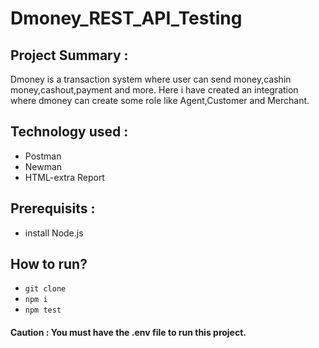 # Dmoney_REST_API_Testing

## Project Summary :
Dmoney is a transaction system where user can send money,cashin money,cashout,payment and more. Here i have created an integration where dmoney can create some role like Agent,Customer and Merchant.

## Technology used :
- Postman
- Newman
- HTML-extra Report
  
## Prerequisits :
- install Node.js
## How to run?
- ``` git clone ```
- ``` npm i ```
- ```npm test ```

#### Caution : You must have the .env file to run this project.
